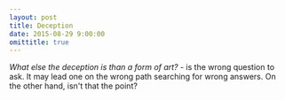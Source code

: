 ```yaml
---
layout: post
title: Deception
date: 2015-08-29 9:00:00
omittitle: true
---
```


*What else the deception is than a form of art?* - is the wrong question to ask. It may lead one on the wrong path searching for wrong answers. On the other hand, isn't that the point?
